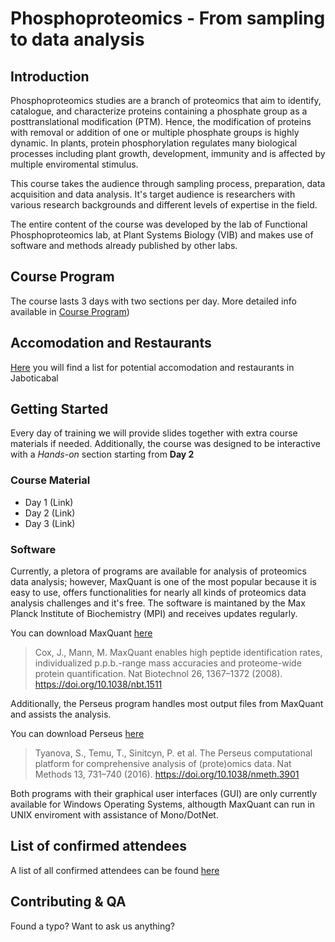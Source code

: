 # Phosphoproteomics - From sampling to data analysis
## Introduction

Phosphoproteomics studies are a branch of proteomics that aim to identify, catalogue, and characterize proteins containing a phosphate group as a posttranslational modification (PTM). Hence, the modification of proteins with removal or addition of one or multiple phosphate groups is highly dynamic. In plants, protein phosphorylation regulates many biological processes including plant growth, development, immunity and is affected by multiple enviromental stimulus. 

This course takes the audience through sampling process, preparation, data acquisition and data analysis. It's target audience is researchers with various research backgrounds and different levels of expertise in the field. 

The entire content of the course was developed by the lab of Functional Phosphoproteomics lab, at Plant Systems Biology (VIB) and makes use of software and methods already published by other labs.

## Course Program

The course lasts 3 days with two sections per day. More detailed info available in [Course Program](https://cassio-lima.github.io/Phosphoproteomics_course_Jaboticabal-2022/course_program))

## Accomodation and Restaurants

[Here](https://github.com/Cassio-Lima/Phosphoproteomics_course_Jaboticabal-2022/blob/47c97fd109a46f65b936e92c3ca3ce03eea6429b/Info_files/Alimenta%C3%A7%C3%A3o-estadia-P-course.pdf) you will find a list for potential accomodation and restaurants in Jaboticabal 


## Getting Started

Every day of training we will provide slides together with extra course materials if needed. Additionally, the course was designed to be interactive with a *Hands-on* section starting from **Day 2**

### Course Material 

- Day 1 (Link)
- Day 2 (Link)
- Day 3 (Link)

### Software

Currently, a pletora of programs are available for analysis of proteomics data analysis; however, MaxQuant is one of the most popular because it is easy to use, offers functionalities for nearly all kinds of proteomics data analysis challenges and it's free. The software is maintaned by the Max Planck Institute of Biochemistry (MPI) and receives updates regularly. 

You can download MaxQuant [here](https://www.maxquant.org/maxquant/)

> Cox, J., Mann, M. MaxQuant enables high peptide identification rates, individualized p.p.b.-range mass accuracies and proteome-wide protein quantification. Nat Biotechnol 26, 1367–1372 (2008). https://doi.org/10.1038/nbt.1511

Additionally, the Perseus program handles most output files from MaxQuant and assists the analysis.

You can download Perseus [here](https://www.maxquant.org/perseus/)

> Tyanova, S., Temu, T., Sinitcyn, P. et al. The Perseus computational platform for comprehensive analysis of (prote)omics data. Nat Methods 13, 731–740 (2016). https://doi.org/10.1038/nmeth.3901

Both programs with their graphical user interfaces (GUI) are only currently available for Windows Operating Systems, althougth MaxQuant can run in UNIX enviroment with assistance of Mono/DotNet. 

## List of confirmed attendees 

A list of all confirmed attendees can be found [here](https://cassio-lima.github.io/Phosphoproteomics_course_Jaboticabal-2022/Confirmed_attendees)

## Contributing & QA

Found a typo? Want to ask us anything? 
